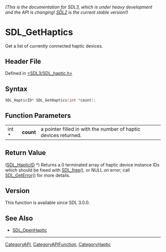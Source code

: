 ###### (This is the documentation for SDL3, which is under heavy development and the API is changing! [SDL2](https://wiki.libsdl.org/SDL2/) is the current stable version!)
# SDL_GetHaptics

Get a list of currently connected haptic devices.

## Header File

Defined in [<SDL3/SDL_haptic.h>](https://github.com/libsdl-org/SDL/blob/main/include/SDL3/SDL_haptic.h)

## Syntax

```c
SDL_HapticID* SDL_GetHaptics(int *count);
```

## Function Parameters

|       |           |                                                                 |
| ----- | --------- | --------------------------------------------------------------- |
| int * | **count** | a pointer filled in with the number of haptic devices returned. |

## Return Value

([SDL_HapticID](SDL_HapticID) *) Returns a 0 terminated array of haptic
device instance IDs which should be freed with [SDL_free](SDL_free)(), or
NULL on error; call [SDL_GetError](SDL_GetError)() for more details.

## Version

This function is available since SDL 3.0.0.

## See Also

- [SDL_OpenHaptic](SDL_OpenHaptic)

----
[CategoryAPI](CategoryAPI), [CategoryAPIFunction](CategoryAPIFunction), [CategoryHaptic](CategoryHaptic)

